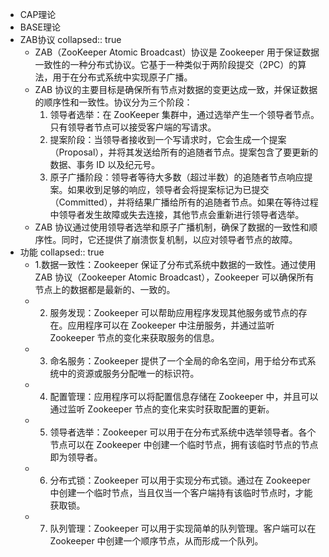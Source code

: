 - CAP理论
- BASE理论
- ZAB协议
  collapsed:: true
	- ZAB（ZooKeeper Atomic Broadcast）协议是 Zookeeper 用于保证数据一致性的一种分布式协议。它基于一种类似于两阶段提交（2PC）的算法，用于在分布式系统中实现原子广播。
	- ZAB 协议的主要目标是确保所有节点对数据的变更达成一致，并保证数据的顺序性和一致性。协议分为三个阶段：
	  	1.	领导者选举：在 ZooKeeper 集群中，通过选举产生一个领导者节点。只有领导者节点可以接受客户端的写请求。
	  	2.	提案阶段：当领导者接收到一个写请求时，它会生成一个提案（Proposal），并将其发送给所有的追随者节点。提案包含了要更新的数据、事务 ID 以及纪元号。
	  	3.	原子广播阶段：领导者等待大多数（超过半数）的追随者节点响应提案。如果收到足够的响应，领导者会将提案标记为已提交（Committed），并将结果广播给所有的追随者节点。如果在等待过程中领导者发生故障或失去连接，其他节点会重新进行领导者选举。
	- ZAB 协议通过使用领导者选举和原子广播机制，确保了数据的一致性和顺序性。同时，它还提供了崩溃恢复机制，以应对领导者节点的故障。
- 功能
  collapsed:: true
	- 1.数据一致性：Zookeeper 保证了分布式系统中数据的一致性。通过使用 ZAB 协议（Zookeeper Atomic Broadcast），Zookeeper 可以确保所有节点上的数据都是最新的、一致的。
	- 2.	服务发现：Zookeeper 可以帮助应用程序发现其他服务或节点的存在。应用程序可以在 Zookeeper 中注册服务，并通过监听 Zookeeper 节点的变化来获取服务的信息。
	- 3.	命名服务：Zookeeper 提供了一个全局的命名空间，用于给分布式系统中的资源或服务分配唯一的标识符。
	- 4.	配置管理：应用程序可以将配置信息存储在 Zookeeper 中，并且可以通过监听 Zookeeper 节点的变化来实时获取配置的更新。
	- 5.	领导者选举：Zookeeper 可以用于在分布式系统中选举领导者。各个节点可以在 Zookeeper 中创建一个临时节点，拥有该临时节点的节点即为领导者。
	- 6.	分布式锁：Zookeeper 可以用于实现分布式锁。通过在 Zookeeper 中创建一个临时节点，当且仅当一个客户端持有该临时节点时，才能获取锁。
	- 7.	队列管理：Zookeeper 可以用于实现简单的队列管理。客户端可以在 Zookeeper 中创建一个顺序节点，从而形成一个队列。